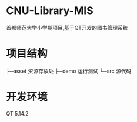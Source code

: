 # CNU-Library-MIS
首都师范大学小学期项目,基于QT开发的图书管理系统

# 项目结构
├─asset 资源存放处
├─demo 运行测试
└─src 源代码

# 开发环境
QT 5.14.2